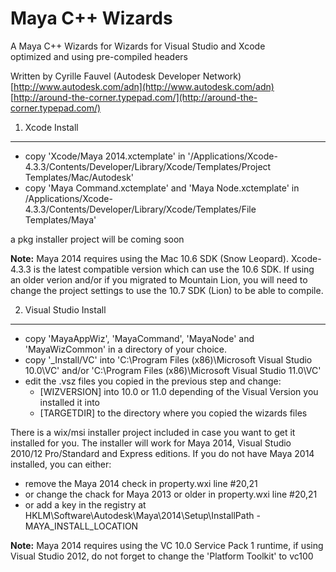 Maya C++ Wizards
================

A Maya C++ Wizards for Wizards for Visual Studio and Xcode  
optimized and using pre-compiled headers

Written by Cyrille Fauvel (Autodesk Developer Network)  
[http://www.autodesk.com/adn](http://www.autodesk.com/adn)  
[http://around-the-corner.typepad.com/](http://around-the-corner.typepad.com/)

1) Xcode Install
----------------
- copy 'Xcode/Maya 2014.xctemplate' in '/Applications/Xcode-4.3.3/Contents/Developer/Library/Xcode/Templates/Project Templates/Mac/Autodesk'
- copy 'Maya Command.xctemplate' and 'Maya Node.xctemplate' in /Applications/Xcode-4.3.3/Contents/Developer/Library/Xcode/Templates/File Templates/Maya'

a pkg installer project will be coming soon

<b>Note:</b> Maya 2014 requires using the Mac 10.6 SDK (Snow Leopard). Xcode-4.3.3 is the latest compatible version which can use the 10.6 SDK. If using an older verion and/or if you migrated to Mountain Lion, you will need to change the project settings to use the 10.7 SDK (Lion) to be able to compile.


2) Visual Studio Install
------------------------
- copy 'MayaAppWiz', 'MayaCommand', 'MayaNode' and 'MayaWizCommon' in a directory of your choice.
- copy '_Install/VC' into 'C:\Program Files (x86)\Microsoft Visual Studio 10.0\VC' and/or 'C:\Program Files (x86)\Microsoft Visual Studio 11.0\VC'
- edit the .vsz files you copied in the previous step and change:
   - [WIZVERSION] into 10.0 or 11.0 depending of the Visual Version you installed it into
   - [TARGETDIR] to the directory where you copied the wizards files

There is a wix/msi installer project included in case you want to get it installed for you. The installer will work for Maya 2014, Visual Studio 2010/12 Pro/Standard and Express editions. If you do not have Maya 2014 installed, you can either:
- remove the Maya 2014 check in property.wxi line #20,21
- or change the chack for Maya 2013 or older in property.wxi line #20,21
- or add a key in the registry at HKLM\Software\Autodesk\Maya\2014\Setup\InstallPath - MAYA_INSTALL_LOCATION

<b>Note:</b> Maya 2014 requires using the VC 10.0 Service Pack 1 runtime, if using Visual Studio 2012, do not forget to change the 'Platform Toolkit' to vc100
